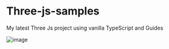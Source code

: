 ﻿# Three-js-samples

My latest Three Js project using vanilla TypeScript and Guides

![image](https://github.com/user-attachments/assets/1d084f22-8ade-4fe9-b599-4fdba7f286fb)
